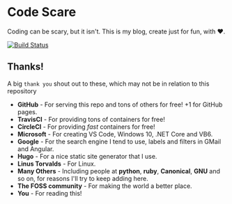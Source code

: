 # Code Scare

Coding can be scary, but it isn't. This is my blog, create just for fun, with ❤.

[![Build Status](https://travis-ci.org/pulsejet/blog.svg?branch=master)](https://travis-ci.org/pulsejet/blog)

## Thanks!
A big `thank you` shout out to these, which may not be in relation to this repository
* **GitHub** - For serving this repo and tons of others for free! +1 for GitHub pages.
* **TravisCI** - For providing tons of containers for free!
* **CircleCI** - For providing *fast* containers for free!
* **Microsoft** - For creating VS Code, Windows 10, .NET Core and VB6.
* **Google** - For the search engine I tend to use, labels and filters in GMail and Angular.
* **Hugo** - For a nice static site generator that I use.
* **Linus Torvalds** - For Linux.
* **Many Others** - Including people at **python**, **ruby**, **Canonical**, **GNU** and so on, for reasons I'll try to keep adding here.
* **The FOSS community** - For making the world a better place.
* **You** - For reading this!